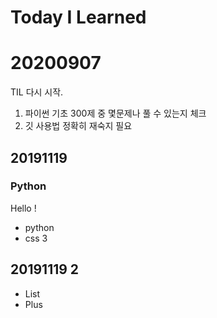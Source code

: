 # Today I Learned 

# 20200907
TIL 다시 시작.
1. 파이썬 기초 300제 중 몇문제나 풀 수 있는지 체크
2. 깃 사용법 정확히 재숙지 필요

## 20191119

### Python

Hello !

* python
* css 3


## 20191119 2
* List
* Plus

